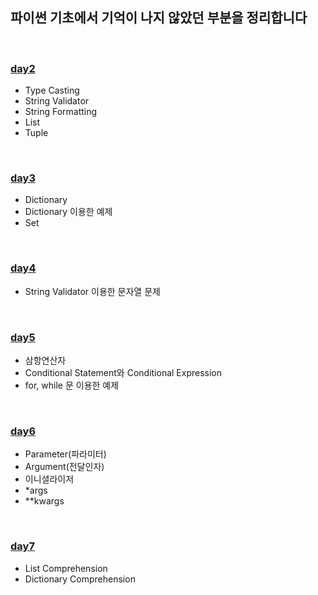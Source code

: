 ## 파이썬 기초에서 기억이 나지 않았던 부분을 정리합니다    

<br>

### [day2](https://github.com/heejung-gjt/TIL/blob/master/python%EA%B0%9C%EB%85%90%EC%A0%95%EB%A6%AC/day2.ipynb)    
- Type Casting    
- String Validator   
- String Formatting   
- List   
- Tuple   
<br>


 ### [day3](https://github.com/heejung-gjt/TIL/blob/master/python%EA%B0%9C%EB%85%90%EC%A0%95%EB%A6%AC/day3.ipynb)
- Dictionary    
- Dictionary 이용한 예제    
- Set     
<br>

### [day4](https://github.com/heejung-gjt/TIL/blob/master/python%EA%B0%9C%EB%85%90%EC%A0%95%EB%A6%AC/day4%20-%20%EB%AC%B8%EC%9E%90%EC%97%B4%EB%AC%B8%EC%A0%9C.ipynb)
- String Validator 이용한 문자열 문제    
<br>

### [day5](https://github.com/heejung-gjt/TIL/blob/master/python%EA%B0%9C%EB%85%90%EC%A0%95%EB%A6%AC/day5%20-%20%EC%A1%B0%EA%B1%B4%EB%AC%B8%2C%20%EB%B0%98%EB%B3%B5%EB%AC%B8%20.ipynb)
- 삼항연산자    
- Conditional Statement와 Conditional Expression    
- for, while 문 이용한 예제    
<br>

### [day6](https://github.com/heejung-gjt/TIL/blob/master/python%EA%B0%9C%EB%85%90%EC%A0%95%EB%A6%AC/day6%20-%20args%2Ckwargs%2C%EC%9D%B4%EB%8B%88%EC%85%9C%EB%9D%BC%EC%9D%B4%EC%A0%80.md)
- Parameter(파라미터)   
- Argument(전달인자)   
- 이니셜라이저   
- *args   
- **kwargs    
<br>

### [day7](https://github.com/heejung-gjt/TIL/blob/master/python%EA%B0%9C%EB%85%90%EC%A0%95%EB%A6%AC/day7%20-%20list_comprehension.md)
- List Comprehension     
- Dictionary Comprehension         